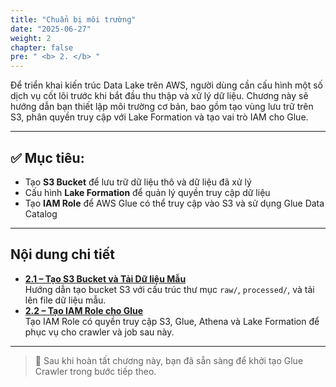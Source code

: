 ```yaml
---
title: "Chuẩn bị môi trường"
date: "2025-06-27"
weight: 2
chapter: false
pre: " <b> 2. </b> "
---
```



Để triển khai kiến trúc Data Lake trên AWS, người dùng cần cấu hình một số dịch vụ cốt lõi trước khi bắt đầu thu thập và xử lý dữ liệu. Chương này sẽ hướng dẫn bạn thiết lập môi trường cơ bản, bao gồm tạo vùng lưu trữ trên S3, phân quyền truy cập với Lake Formation và tạo vai trò IAM cho Glue.

---

## ✅ Mục tiêu:

- Tạo **S3 Bucket** để lưu trữ dữ liệu thô và dữ liệu đã xử lý
- Cấu hình **Lake Formation** để quản lý quyền truy cập dữ liệu
- Tạo **IAM Role** để AWS Glue có thể truy cập vào S3 và sử dụng Glue Data Catalog

---

## Nội dung chi tiết

- **[2.1 – Tạo S3 Bucket và Tải Dữ liệu Mẫu](2.1-creates3/)**  
  Hướng dẫn tạo bucket S3 với cấu trúc thư mục `raw/`, `processed/`, và tải lên file dữ liệu mẫu.   
- **[2.2 – Tạo IAM Role cho Glue](2.3-createiamrole/)**  
  Tạo IAM Role có quyền truy cập S3, Glue, Athena và Lake Formation để phục vụ cho crawler và job sau này.

---

> 🔔 Sau khi hoàn tất chương này, bạn đã sẵn sàng để khởi tạo Glue Crawler trong bước tiếp theo.